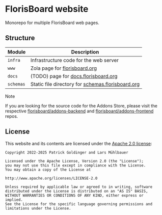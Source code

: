 # FlorisBoard website

Monorepo for multiple FlorisBoard web pages.

<!-- Link Index -->
[florisboard.org]: florisboard.org
[docs.florisboard.org]: docs.florisboard.org
[schemas.florisboard.org]: schemas.florisboard.org
[florisboard/addons-backend]: https://github.com/florisboard/addons-backend
[florisboard/addons-frontend]: https://github.com/florisboard/addons-frontend

## Structure

Module | Description
---|---
`infra` | Infrastructure code for the web server
`www` | Zola page for [florisboard.org]
`docs` | (TODO) page for [docs.florisboard.org]
`schemas` | Static file directory for [schemas.florisboard.org]

> [!NOTE]
> If you are looking for the source code for the Addons Store, please visit the respective [florisboard/addons-backend] and [florisboard/addons-frontend] repos.

## License

This website and its contents are licensed under the [Apache 2.0 license](LICENSE):

```
Copyright 2022-2025 Patrick Goldinger and Lars Mühlbauer

Licensed under the Apache License, Version 2.0 (the "License");
you may not use this file except in compliance with the License.
You may obtain a copy of the License at

http://www.apache.org/licenses/LICENSE-2.0

Unless required by applicable law or agreed to in writing, software
distributed under the License is distributed on an "AS IS" BASIS,
WITHOUT WARRANTIES OR CONDITIONS OF ANY KIND, either express or implied.
See the License for the specific language governing permissions and
limitations under the License.
```
